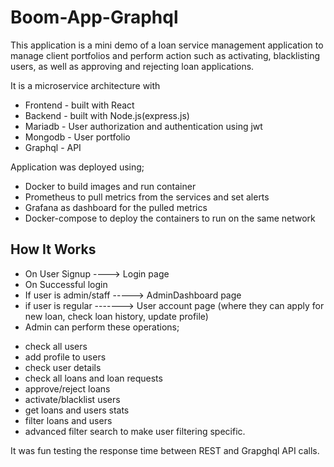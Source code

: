 # Boom-App-Graphql

This application is a mini demo of a loan service management application to manage client portfolios and perform action such as activating, blacklisting users, as well as approving and rejecting loan applications.

It is a microservice architecture with 
* Frontend - built with React
* Backend - built with Node.js(express.js)
* Mariadb - User authorization and authentication using jwt
* Mongodb - User portfolio
* Graphql - API 

Application was deployed using;
* Docker to build images and run container
* Prometheus to pull metrics from the services and set alerts
* Grafana as dashboard for the pulled metrics
* Docker-compose to deploy the containers to run on the same network

## How It Works

- On User Signup ----> Login page
- On Successful login 
- If user is admin/staff -----> AdminDashboard page
- if user is regular -------> User account page (where they can apply for new loan, check loan history, update profile)
- Admin can perform these operations;
* check all users
* add profile to users
* check user details
* check all loans and loan requests
* approve/reject loans
* activate/blacklist users
* get loans and users stats
* filter loans and users 
* advanced filter search to make user filtering specific.

It was fun testing the response time between REST and Grapghql API calls.